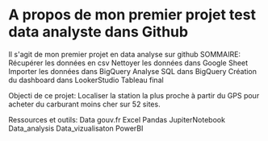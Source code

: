 # A propos de mon premier projet test data analyste dans Github
Il s'agit de mon premier projet en data analyse sur github
SOMMAIRE:
Récupérer les données en csv
Nettoyer les données dans Google Sheet
Importer les données dans BigQuery
Analyse SQL dans BigQuery
Création du dashboard dans LookerStudio
Tableau final

Objecti de ce projet:
Localiser la station la plus proche à partir du GPS pour acheter du carburant moins cher sur 52 sites.

Ressources et outils:
Data gouv.fr
Excel
Pandas
JupiterNotebook
Data_analysis
Data_vizualisaton
PowerBI
